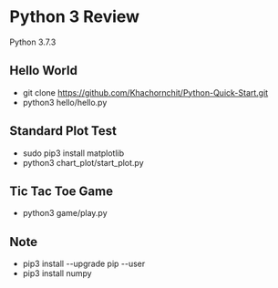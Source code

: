 # Python 3 Review
Python 3.7.3

## Hello World
* git clone https://github.com/Khachornchit/Python-Quick-Start.git
* python3 hello/hello.py

## Standard Plot Test
* sudo pip3 install matplotlib
* python3 chart_plot/start_plot.py

## Tic Tac Toe Game
* python3 game/play.py

## Note
* pip3 install --upgrade pip --user
* pip3 install numpy